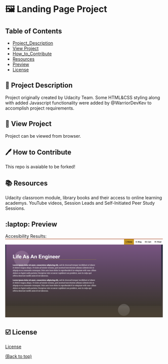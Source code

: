 # :framed_picture: Landing Page Project

## Table of Contents

* [Project_Description](#memo-project-description)
* [View Project](#electric_plug-view-project)
* [How_to_Contribute](#pen-how-to-contribute)
* [Resources](#books)
* [Preview](#laptop-preview)
* [License](#ballot_box_with_check-license)



## :memo: Project Description

Project originally created by Udacity Team. Some HTML&CSS styling along with added Javascript functionality
were added by @WarriorDevKev to accomplish project requirements.

## :electric_plug: View Project

Project can be viewed from browser.

## :pen: How to Contribute

This repo is avaiable to be forked!

## :books: Resources
Udacity classroom module, library books and their access to online learning academys.  YouTube videos, Session Leads and Self-Initiated Peer Study Sessions.

## :laptop: Preview
Accesibility Results: <img src="assets/screenshot.png"/>

## :ballot_box_with_check: License

[License](LICENSE.txt)

[(Back to top)](#table-of-contents)
